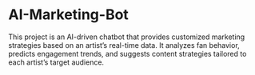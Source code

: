# AI-Marketing-Bot
This project is an AI-driven chatbot that provides customized marketing strategies based on an artist’s real-time data. It analyzes fan behavior, predicts engagement trends, and suggests content strategies tailored to each artist’s target audience.
